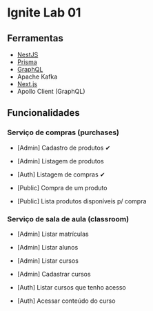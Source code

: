 # Ignite Lab 01

## Ferramentas

- [NestJS](https://nestjs.com/)
- [Prisma](https://prisma.io/)
- [GraphQL](https://graphql.org)
- Apache Kafka
- [Next.js](https://nextjs.org/)
- Apollo Client (GraphQL)

## Funcionalidades

### Serviço de compras (purchases)

- [Admin] Cadastro de produtos ✔

- [Admin] Listagem de produtos

- [Auth] Listagem de compras ✔

- [Public] Compra de um produto

- [Public] Lista produtos disponíveis p/ compra

### Serviço de sala de aula (classroom)

- [Admin] Listar matrículas

- [Admin] Listar alunos

- [Admin] Listar cursos

- [Admin] Cadastrar cursos

- [Auth] Listar cursos que tenho acesso

- [Auth] Acessar conteúdo do curso